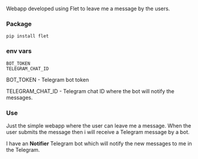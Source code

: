 Webapp developed using Flet to leave me a message by the users.

### Package

```
pip install flet
```

### env vars

```
BOT_TOKEN
TELEGRAM_CHAT_ID
```

BOT_TOKEN - Telegram bot token

TELEGRAM_CHAT_ID - Telegram chat ID where the bot will notify the messages.

### Use

Just the simple webapp where the user can leave me a message. When the user submits the message then i will receive a Telegram message by a bot.

I have an **Notifier** Telegram bot which will notify the new messages to me in the Telegram.
